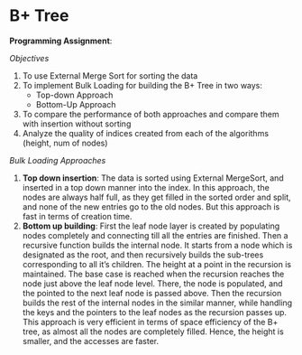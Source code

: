 # B+ Tree

**Programming Assignment**:

*Objectives* 
1. To use External Merge Sort for sorting the data
2. To implement Bulk Loading for building the B+ Tree in two ways: 
    * Top-down Approach 
    * Bottom-Up Approach 
3. To compare the performance of both approaches and compare them with insertion without sorting 
4. Analyze the quality of indices created from each of the algorithms (height, num of nodes)

*Bulk Loading Approaches*
1. **Top down insertion**: The data is sorted using External MergeSort, and inserted in a top down manner into the index. In this approach, the nodes are always half full, as they get filled in the sorted order and split, and none of the new entries go to the old nodes. But this approach is fast in terms of creation time.
2. **Bottom up building**: First the leaf node layer is created by populating nodes completely and connecting till all the entries are finished. Then a recursive function builds the internal node. It starts from a node which is designated as the root, and then recursively builds the sub-trees corresponding to all it’s children. The height at a point in the recursion is maintained. The base case is reached when the recursion reaches the node just above the leaf node level. There, the node is populated, and the pointed to the next leaf node is passed above. Then the recursion builds the rest of the internal nodes in the similar manner, while handling the keys and the pointers to the leaf nodes as the recursion passes up. This approach is very efficient in terms of space efficiency of the B+ tree, as almost all the nodes are completely filled. Hence, the height is smaller, and the accesses are faster.
